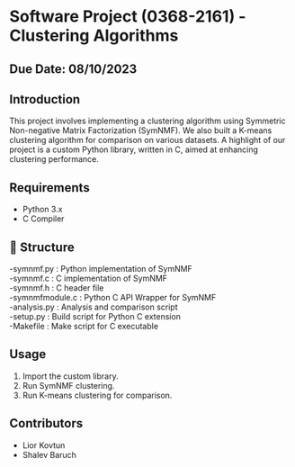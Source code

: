 # Software Project (0368-2161) - Clustering Algorithms
## Due Date: 08/10/2023

## Introduction
This project involves implementing a clustering algorithm using Symmetric Non-negative Matrix Factorization (SymNMF). We also built a K-means clustering algorithm for comparison on various datasets. A highlight of our project is a custom Python library, written in C, aimed at enhancing clustering performance.

## Requirements
- Python 3.x
- C Compiler

## 📂 Structure
-symnmf.py : Python implementation of SymNMF  
-symnmf.c : C implementation of SymNMF  
-symnmf.h : C header file  
-symnmfmodule.c : Python C API Wrapper for SymNMF  
-analysis.py : Analysis and comparison script  
-setup.py : Build script for Python C extension  
-Makefile : Make script for C executable  

## Usage
1. Import the custom library.
2. Run SymNMF clustering.
3. Run K-means clustering for comparison.

## Contributors
- Lior Kovtun
- Shalev Baruch

